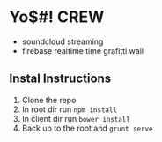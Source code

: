 # Yo$#! CREW
  - soundcloud streaming
  - firebase realtime time grafitti wall
  
## Instal Instructions
  1. Clone the repo
  2. In root dir run `npm install`
  3. In client dir run `bower install`
  4. Back up to the root and `grunt serve`
